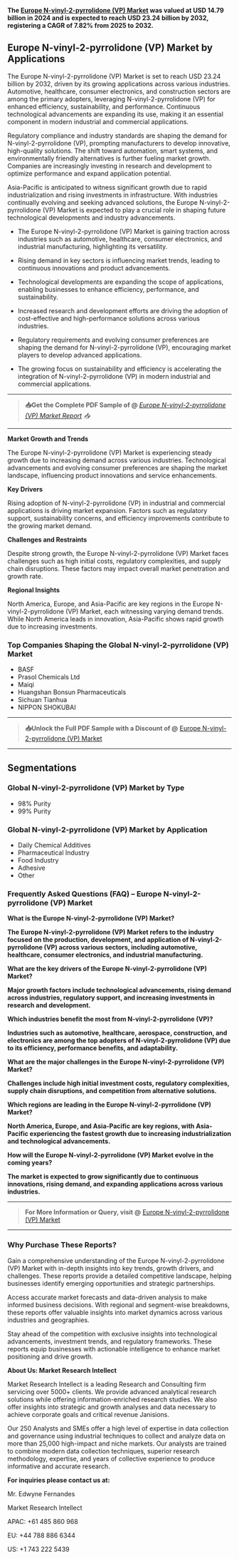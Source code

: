 <p><strong>The <a href="https://www.marketresearchintellect.com/download-sample/?rid=931356&amp;utm_source=Pulse-April-Europe&amp;utm_medium=852">Europe N-vinyl-2-pyrrolidone (VP) Market</a> was valued at USD 14.79 billion in 2024 and is expected to reach USD 23.24 billion by 2032, registering a CAGR of 7.82% from 2025 to 2032.</strong></p><h2>Europe N-vinyl-2-pyrrolidone (VP) Market by Applications&nbsp;</h2><p><p>The Europe N-vinyl-2-pyrrolidone (VP) Market is set to reach USD 23.24 billion by 2032, driven by its growing applications across various industries. Automotive, healthcare, consumer electronics, and construction sectors are among the primary adopters, leveraging N-vinyl-2-pyrrolidone (VP) for enhanced efficiency, sustainability, and performance. Continuous technological advancements are expanding its use, making it an essential component in modern industrial and commercial applications.</p><p>Regulatory compliance and industry standards are shaping the demand for N-vinyl-2-pyrrolidone (VP), prompting manufacturers to develop innovative, high-quality solutions. The shift toward automation, smart systems, and environmentally friendly alternatives is further fueling market growth. Companies are increasingly investing in research and development to optimize performance and expand application potential.</p><p>Asia-Pacific is anticipated to witness significant growth due to rapid industrialization and rising investments in infrastructure. With industries continually evolving and seeking advanced solutions, the Europe N-vinyl-2-pyrrolidone (VP) Market is expected to play a crucial role in shaping future technological developments and industry advancements.</p></p><ul><li><p>The Europe N-vinyl-2-pyrrolidone (VP) Market is gaining traction across industries such as automotive, healthcare, consumer electronics, and industrial manufacturing, highlighting its versatility.</p></li><li><p>Rising demand in key sectors is influencing market trends, leading to continuous innovations and product advancements.</p></li><li><p>Technological developments are expanding the scope of applications, enabling businesses to enhance efficiency, performance, and sustainability.</p></li><li><p>Increased research and development efforts are driving the adoption of cost-effective and high-performance solutions across various industries.</p></li><li><p>Regulatory requirements and evolving consumer preferences are shaping the demand for N-vinyl-2-pyrrolidone (VP), encouraging market players to develop advanced applications.</p></li><li><p>The growing focus on sustainability and efficiency is accelerating the integration of N-vinyl-2-pyrrolidone (VP) in modern industrial and commercial applications.</p></li></ul><hr /><blockquote><p><strong><span class="font-[700]">📥Get the Complete PDF Sample of @ </span></strong><em><span class="font-[700]"><a href="https://www.marketresearchintellect.com/download-sample/?rid=931356&amp;utm_source=Pulse-April-Europe&amp;utm_medium=852" target="_blank" data-tracking-control-name="article-ssr-frontend-pulse_little-text-block" data-tracking-will-navigate="" data-test-link="">Europe N-vinyl-2-pyrrolidone (VP) Market Report</a>&nbsp;📥</span></em></p></blockquote><hr /><p class="" data-start="77" data-end="360"><strong data-start="77" data-end="105">Market Growth and Trends</strong></p><p class="" data-start="77" data-end="360">The Europe N-vinyl-2-pyrrolidone (VP) Market is experiencing steady growth due to increasing demand across various industries. Technological advancements and evolving consumer preferences are shaping the market landscape, influencing product innovations and service enhancements.</p><p class="" data-start="362" data-end="606"><strong data-start="362" data-end="377">Key Drivers</strong></p><p class="" data-start="362" data-end="606">Rising adoption of N-vinyl-2-pyrrolidone (VP) in industrial and commercial applications is driving market expansion. Factors such as regulatory support, sustainability concerns, and efficiency improvements contribute to the growing market demand.</p><p class="" data-start="608" data-end="849"><strong data-start="608" data-end="637">Challenges and Restraints</strong></p><p class="" data-start="608" data-end="849">Despite strong growth, the Europe N-vinyl-2-pyrrolidone (VP) Market faces challenges such as high initial costs, regulatory complexities, and supply chain disruptions. These factors may impact overall market penetration and growth rate.</p><p class="" data-start="851" data-end="1095"><strong data-start="851" data-end="872">Regional Insights</strong></p><p class="" data-start="851" data-end="1095">North America, Europe, and Asia-Pacific are key regions in the Europe N-vinyl-2-pyrrolidone (VP) Market, each witnessing varying demand trends. While North America leads in innovation, Asia-Pacific shows rapid growth due to increasing investments.</p><p><h3>Top Companies Shaping the Global N-vinyl-2-pyrrolidone (VP) Market </h3><ul><li>BASF</li><li>Prasol Chemicals Ltd</li><li>Maiqi</li><li>Huangshan Bonsun Pharmaceuticals</li><li>Sichuan Tianhua</li><li>NIPPON SHOKUBAI</li></ul></p><hr /><blockquote><p><strong>📥Unlock the Full PDF Sample with a Discount of @</strong> <a href="https://www.marketresearchintellect.com/ask-for-discount/?rid=931356&amp;utm_source=Pulse-April-Europe&amp;utm_medium=852">Europe N-vinyl-2-pyrrolidone (VP) Market</a></p></blockquote><hr /><p><h2>Segmentations</h2><h3>Global N-vinyl-2-pyrrolidone (VP) Market by Type</h3><ul><li>98% Purity</li><li>99% Purity</li></ul><h3>Global N-vinyl-2-pyrrolidone (VP) Market by Application</h3><ul><li>Daily Chemical Additives</li><li>Pharmaceutical Industry</li><li>Food Industry</li><li>Adhesive</li><li>Other</li></ul></p><h3><strong>Frequently Asked Questions (FAQ) &ndash; Europe N-vinyl-2-pyrrolidone (VP) Market</strong></h3><p><strong>What is the Europe N-vinyl-2-pyrrolidone (VP) Market?</strong></p><p><strong>The Europe N-vinyl-2-pyrrolidone (VP) Market refers to the industry focused on the production, development, and application of N-vinyl-2-pyrrolidone (VP) across various sectors, including automotive, healthcare, consumer electronics, and industrial manufacturing.</strong></p><p><strong>What are the key drivers of the Europe N-vinyl-2-pyrrolidone (VP) Market?</strong></p><p><strong>Major growth factors include technological advancements, rising demand across industries, regulatory support, and increasing investments in research and development.</strong></p><p><strong>Which industries benefit the most from N-vinyl-2-pyrrolidone (VP)?</strong></p><p><strong>Industries such as automotive, healthcare, aerospace, construction, and electronics are among the top adopters of N-vinyl-2-pyrrolidone (VP) due to its efficiency, performance benefits, and adaptability.</strong></p><p><strong>What are the major challenges in the Europe N-vinyl-2-pyrrolidone (VP) Market?</strong></p><p><strong>Challenges include high initial investment costs, regulatory complexities, supply chain disruptions, and competition from alternative solutions.</strong></p><p><strong>Which regions are leading in the Europe N-vinyl-2-pyrrolidone (VP) Market?</strong></p><p><strong>North America, Europe, and Asia-Pacific are key regions, with Asia-Pacific experiencing the fastest growth due to increasing industrialization and technological advancements.</strong></p><p><strong>How will the Europe N-vinyl-2-pyrrolidone (VP) Market evolve in the coming years?</strong></p><p><strong>The market is expected to grow significantly due to continuous innovations, rising demand, and expanding applications across various industries.</strong></p><hr /><blockquote><p><span class="font-[700]"><strong>For More Information or Query, visit&nbsp;@</strong>&nbsp;</span><span class="font-[700]"><a href="https://www.marketresearchintellect.com/product/global-n-vinyl-2-pyrrolidone-vp-market/?utm_source=Linkedin&utm_medium=852" target="_blank" data-tracking-control-name="article-ssr-frontend-pulse_little-text-block" data-tracking-will-navigate="" data-test-link="">Europe N-vinyl-2-pyrrolidone (VP) Market</a></span></p></blockquote><hr /><h3><strong data-start="0" data-end="31">Why Purchase These Reports?</strong></h3><p class="" data-start="35" data-end="297">Gain a comprehensive understanding of the Europe N-vinyl-2-pyrrolidone (VP) Market with in-depth insights into key trends, growth drivers, and challenges. These reports provide a detailed competitive landscape, helping businesses identify emerging opportunities and strategic partnerships.</p><p class="" data-start="299" data-end="540">Access accurate market forecasts and data-driven analysis to make informed business decisions. With regional and segment-wise breakdowns, these reports offer valuable insights into market dynamics across various industries and geographies.</p><p class="" data-start="542" data-end="784">Stay ahead of the competition with exclusive insights into technological advancements, investment trends, and regulatory frameworks. These reports equip businesses with actionable intelligence to enhance market positioning and drive growth.</p><p><strong><span class="font-[700]">About Us: Market Research Intellect</span></strong></p><p><span class="">Market Research Intellect is a leading Research and Consulting firm servicing over 5000+ clients. We provide advanced analytical research solutions while offering information-enriched research studies.&nbsp;</span>We also offer insights into strategic and growth analyses and data necessary to achieve corporate goals and critical revenue Janisions.</p><p><span class="">Our 250 Analysts and SMEs offer a high level of expertise in data collection and governance using industrial techniques to collect and analyze data on more than 25,000 high-impact and niche markets. Our analysts are trained to combine modern data collection techniques, superior research methodology, expertise, and years of collective experience to produce informative and accurate research.</span></p><p><strong>For inquiries please contact us at:</strong></p><p>Mr. Edwyne Fernandes</p><p>Market Research Intellect</p><p>APAC: +61 485 860 968</p><p>EU: +44 788 886 6344</p><p>US: +1 743 222 5439</p>
